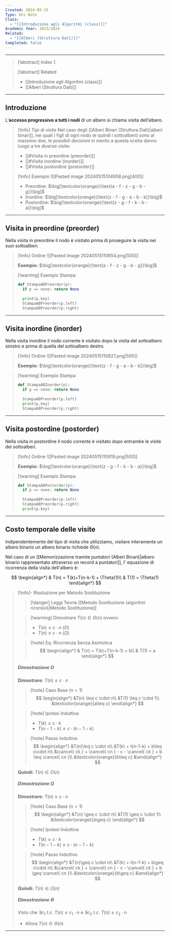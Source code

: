 ```yaml
---
Created: 2024-05-15
Type: Uni Note
Class:
  - "[[Introduzione agli Algoritmi (class)]]"
Academic Year: 2023/2024
Related:
  - "[[Alberi (Struttura Dati)]]"
Completed: false
---
```

---

>[!abstract] Index
>1. 

>[!abstract] Related
>- [[Introduzione agli Algoritmi (class)]]
>- [[Alberi (Struttura Dati)]]

---
## Introduzione

L’**accesso progressivo a tutti i nodi** di un albero si chiama visita dell’albero.

>[!info] Tipi di visite
>Nel caso degli [[Alberi Binari (Struttura Dati)|alberi binari]], nei quali i figli di ogni nodo (e quindi i sottoalberi) sono al massimo due, le possibili decisioni in merito a questa scelta danno luogo a tre diverse visite:
>- [[#Visita in preordine (preorder)]]
>- [[#Visita inordine (inorder)]]
>- [[#Visita postordine (postorder)]]

>[!info] Esempio
>![[Pasted image 20240515104958.png|400]]
>
>- Preordine: $\big[\textcolor{orange}{\text{a - f - z - g - b - g}}\big]$
>- Inordine: $\big[\textcolor{orange}{\text{z - f - g - a - b - k}}\big]$
>- Postordine: $\big[\textcolor{orange}{\text{z - g - f - k - b - a}}\big]$

---
## Visita in preordine (preorder)

Nella visita in preordine il nodo è visitato prima di proseguire la visita nei suoi sottoalberi.

>[!info] Ordine
>![[Pasted image 20240515110654.png|500]]
>
>**Esempio:** $\big[\textcolor{orange}{\text{a - f - z - g - b - g}}\big]$

>[!warning] Esempio Stampa
>
>```python
>def StampaABPreorder(p):
>	if p == none: return None
>	
>	print(p.key)
>	StampaABPreorder(p.left)
>	StampaABPreorder(p.right)
>```

---
## Visita inordine (inorder)

Nella visita inordine il nodo corrente è visitato dopo la visita del sottoalbero sinistro e prima di quella del sottoalbero destro.

>[!info] Ordine
>![[Pasted image 20240515110827.png|500]]
>
>**Esempio:** $\big[\textcolor{orange}{\text{z - f - g - a - b - k}}\big]$

>[!warning] Esempio Stampa
>
>```python
>def StampaABInorder(p):
>	if p == none: return None
>	
>	StampaABPreorder(p.left)
>	print(p.key)
>	StampaABPreorder(p.right)
>```

---
## Visita postordine (postorder)

Nella visita in postordine il nodo corrente è visitato dopo entrambe le visite dei sottoalberi.

>[!info] Ordine
>![[Pasted image 20240515110919.png|500]]
>
>**Esempio:** $\big[\textcolor{orange}{\text{z - g - f - k - b - a}}\big]$


>[!warning] Esempio Stampa
>
>```python
>def StampaABPostorder(p):
>	if p == none: return None
>	
>	StampaABPreorder(p.left)
>	StampaABPreorder(p.right)
>	print(p.key)
>```

---
## Costo temporale delle visite

Indipendentemente del tipo di visita che utilizziamo, visitare interamente un albero binario un albero binario richiede $\Theta(n)$.

Nel caso di un [[Memorizzazione tramite puntatori (Alberi Binari)|albero binario rappresentato attraverso un record a puntatori]], l' equazione di ricorrenza della visita dell'albero è:

$$
\begin{align*}
& T(n) = T(k)+T(n-k-1) + \Theta(1)\\
& T(1) = \Theta(1)
\end{align*}
$$

>[!info]- Risoluzione per Metodo Sostituzione
>
>>[!danger] Leggi Teoria [[Metodo Sostituzione (algoritmi ricorsivi)|Metodo Sostituzione]]
>
>>[!warning] Dimostrare
>>$T(n) \in \Theta(n)$ ovvero:
>>- $T(n)\leq c \cdot n$ ($O$)
>>- $T(n) \geq c \cdot n$ ($\Omega$)
>
>>[!note] Eq. Ricorrenza Senza Asintotica
>>$$
>>\begin{align*}
>>& T(n) = T(k)+T(n-k-1) + b\\
>>& T(1) = a
>>\end{align*}
>>$$
>
>##### Dimostrazione $O$
>
>**Dimostrare:** $T(n)\leq c \cdot n$
>
>>[!note] Caso Base $(n=1)$
>>$$
>>\begin{align*}
>>&T(n) \leq c \cdot n\\
>>&T(1) \leq c \cdot 1\\
>>&\textcolor{orange}{a\leq c}
>>\end{align*}
>>$$
>
>>[!note] Ipotesi Induttiva
>>- $T(k)\leq c\cdot k$
>>- $T(n-1-k) \leq c \cdot(n-1-k)$
>
>>[!note] Passo Induttivo
>>$$
>>\begin{align*}
>>&T(n)\leq c \cdot n\\
>>&T(k) + t(n-1-k) + b\leq c\cdot n\\
>>&\cancel{ ck } + \cancel{ cn } - c - \cancel{ ck } + b \leq \cancel{ cn }\\
>>&\textcolor{orange}{b\leq c}
>>&\end{align*}
>>$$
>
>**Quindi:** $T(n)\in O(n)$
>
>##### Dimostrazione $\Omega$
>
>**Dimostrare:** $T(n)\geq c \cdot n$
>
>>[!note] Caso Base $(n=1)$
>>$$
>>\begin{align*}
>>&T(n) \geq c \cdot n\\
>>&T(1) \geq c \cdot 1\\
>>&\textcolor{orange}{a\geq c}
>>\end{align*}
>>$$
>
>>[!note] Ipotesi Induttiva
>>- $T(k)\geq c\cdot k$
>>- $T(n-1-k) \geq c \cdot(n-1-k)$
>
>>[!note] Passo Induttivo
>>$$
>>\begin{align*}
>>&T(n)\geq c \cdot n\\
>>&T(k) + t(n-1-k) + b\geq c\cdot n\\
>>&\cancel{ ck } + \cancel{ cn } - c - \cancel{ ck } + b \geq \cancel{ cn }\\
>>&\textcolor{orange}{b\geq c}
>>&\end{align*}
>>$$
>
>**Quindi:** $T(n)\in \Omega(n)$
>
>##### Dimostrazione $\Theta$
>
>Visto che $\exists c_{1}\ t.c.\ T(n)\leq c_{1}\cdot n$ e $\exists c_{2}\ t.c.\ T(n)\geq c_{2}\cdot n$ 
>- Allora $T(n)\in \Theta(n)$

---